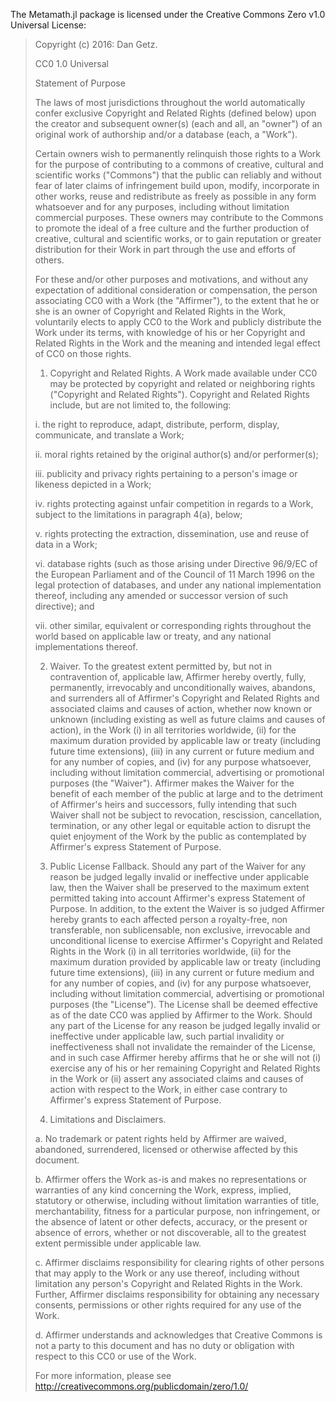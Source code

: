The Metamath.jl package is licensed under the Creative Commons Zero v1.0 Universal
License:

> Copyright (c) 2016: Dan Getz.
> 
> CC0 1.0 Universal
> 
> Statement of Purpose
> 
> The laws of most jurisdictions throughout the world automatically confer
> exclusive Copyright and Related Rights (defined below) upon the creator and
> subsequent owner(s) (each and all, an "owner") of an original work of
> authorship and/or a database (each, a "Work").
> 
> Certain owners wish to permanently relinquish those rights to a Work for the
> purpose of contributing to a commons of creative, cultural and scientific
> works ("Commons") that the public can reliably and without fear of later
> claims of infringement build upon, modify, incorporate in other works, reuse
> and redistribute as freely as possible in any form whatsoever and for any
> purposes, including without limitation commercial purposes. These owners may
> contribute to the Commons to promote the ideal of a free culture and the
> further production of creative, cultural and scientific works, or to gain
> reputation or greater distribution for their Work in part through the use and
> efforts of others.
> 
> For these and/or other purposes and motivations, and without any expectation
> of additional consideration or compensation, the person associating CC0 with a
> Work (the "Affirmer"), to the extent that he or she is an owner of Copyright
> and Related Rights in the Work, voluntarily elects to apply CC0 to the Work
> and publicly distribute the Work under its terms, with knowledge of his or her
> Copyright and Related Rights in the Work and the meaning and intended legal
> effect of CC0 on those rights.
> 
> 1. Copyright and Related Rights. A Work made available under CC0 may be
> protected by copyright and related or neighboring rights ("Copyright and
> Related Rights"). Copyright and Related Rights include, but are not limited
> to, the following:
> 
>   i. the right to reproduce, adapt, distribute, perform, display, communicate,
>   and translate a Work;
> 
>   ii. moral rights retained by the original author(s) and/or performer(s);
> 
>   iii. publicity and privacy rights pertaining to a person's image or likeness
>   depicted in a Work;
> 
>   iv. rights protecting against unfair competition in regards to a Work,
>   subject to the limitations in paragraph 4(a), below;
> 
>   v. rights protecting the extraction, dissemination, use and reuse of data in
>   a Work;
> 
>   vi. database rights (such as those arising under Directive 96/9/EC of the
>   European Parliament and of the Council of 11 March 1996 on the legal
>   protection of databases, and under any national implementation thereof,
>   including any amended or successor version of such directive); and
> 
>   vii. other similar, equivalent or corresponding rights throughout the world
>   based on applicable law or treaty, and any national implementations thereof.
> 
> 2. Waiver. To the greatest extent permitted by, but not in contravention of,
> applicable law, Affirmer hereby overtly, fully, permanently, irrevocably and
> unconditionally waives, abandons, and surrenders all of Affirmer's Copyright
> and Related Rights and associated claims and causes of action, whether now
> known or unknown (including existing as well as future claims and causes of
> action), in the Work (i) in all territories worldwide, (ii) for the maximum
> duration provided by applicable law or treaty (including future time
> extensions), (iii) in any current or future medium and for any number of
> copies, and (iv) for any purpose whatsoever, including without limitation
> commercial, advertising or promotional purposes (the "Waiver"). Affirmer makes
> the Waiver for the benefit of each member of the public at large and to the
> detriment of Affirmer's heirs and successors, fully intending that such Waiver
> shall not be subject to revocation, rescission, cancellation, termination, or
> any other legal or equitable action to disrupt the quiet enjoyment of the Work
> by the public as contemplated by Affirmer's express Statement of Purpose.
> 
> 3. Public License Fallback. Should any part of the Waiver for any reason be
> judged legally invalid or ineffective under applicable law, then the Waiver
> shall be preserved to the maximum extent permitted taking into account
> Affirmer's express Statement of Purpose. In addition, to the extent the Waiver
> is so judged Affirmer hereby grants to each affected person a royalty-free,
> non transferable, non sublicensable, non exclusive, irrevocable and
> unconditional license to exercise Affirmer's Copyright and Related Rights in
> the Work (i) in all territories worldwide, (ii) for the maximum duration
> provided by applicable law or treaty (including future time extensions), (iii)
> in any current or future medium and for any number of copies, and (iv) for any
> purpose whatsoever, including without limitation commercial, advertising or
> promotional purposes (the "License"). The License shall be deemed effective as
> of the date CC0 was applied by Affirmer to the Work. Should any part of the
> License for any reason be judged legally invalid or ineffective under
> applicable law, such partial invalidity or ineffectiveness shall not
> invalidate the remainder of the License, and in such case Affirmer hereby
> affirms that he or she will not (i) exercise any of his or her remaining
> Copyright and Related Rights in the Work or (ii) assert any associated claims
> and causes of action with respect to the Work, in either case contrary to
> Affirmer's express Statement of Purpose.
> 
> 4. Limitations and Disclaimers.
> 
>   a. No trademark or patent rights held by Affirmer are waived, abandoned,
>   surrendered, licensed or otherwise affected by this document.
> 
>   b. Affirmer offers the Work as-is and makes no representations or warranties
>   of any kind concerning the Work, express, implied, statutory or otherwise,
>   including without limitation warranties of title, merchantability, fitness
>   for a particular purpose, non infringement, or the absence of latent or
>   other defects, accuracy, or the present or absence of errors, whether or not
>   discoverable, all to the greatest extent permissible under applicable law.
> 
>   c. Affirmer disclaims responsibility for clearing rights of other persons
>   that may apply to the Work or any use thereof, including without limitation
>   any person's Copyright and Related Rights in the Work. Further, Affirmer
>   disclaims responsibility for obtaining any necessary consents, permissions
>   or other rights required for any use of the Work.
> 
>   d. Affirmer understands and acknowledges that Creative Commons is not a
>   party to this document and has no duty or obligation with respect to this
>   CC0 or use of the Work.
> 
> For more information, please see
> <http://creativecommons.org/publicdomain/zero/1.0/>
> 
